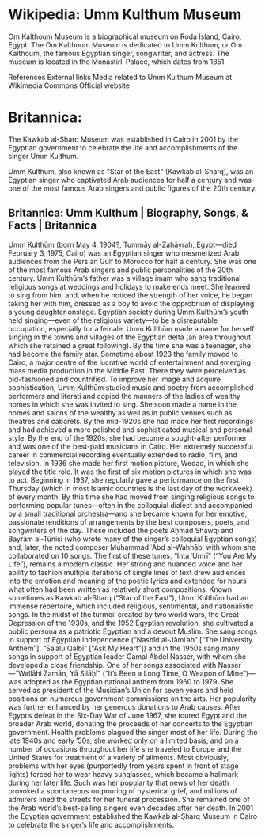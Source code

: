 
# Wikipedia: Umm Kulthum Museum
Om Kalthoum Museum is a biographical museum on Roda Island, Cairo, Egypt. The Om Kalthoum Museum is dedicated to Umm Kulthum, or Om Kalthoum, the famous Egyptian singer, songwriter, and actress.
The museum is located in the Monastirli Palace, which dates from 1851.

References
External links
 Media related to Umm Kulthum Museum at Wikimedia Commons
Official website
# Britannica:
The Kawkab al-Sharq Museum was established in Cairo in 2001 by the Egyptian
government to celebrate the life and accomplishments of the singer Umm
Kulthum.

Umm Kulthum, also known as "Star of the East" (Kawkab al-Sharq), was an
Egyptian singer who captivated Arab audiences for half a century and was one
of the most famous Arab singers and public figures of the 20th century.



## Britannica: Umm Kulthum | Biography, Songs, & Facts | Britannica
Umm Kulthūm (born May 4, 1904?, Tummāy al-Zahāyrah, Egypt—died February 3, 1975, Cairo) was an Egyptian singer who mesmerized Arab audiences from the Persian Gulf to Morocco for half a century. She was one of the most famous Arab singers and public personalities of the 20th century.
Umm Kulthūm’s father was a village imam who sang traditional religious songs at weddings and holidays to make ends meet. She learned to sing from him, and, when he noticed the strength of her voice, he began taking her with him, dressed as a boy to avoid the opprobrium of displaying a young daughter onstage. Egyptian society during Umm Kulthūm’s youth held singing—even of the religious variety—to be a disreputable occupation, especially for a female. Umm Kulthūm made a name for herself singing in the towns and villages of the Egyptian delta (an area throughout which she retained a great following). By the time she was a teenager, she had become the family star.
Sometime about 1923 the family moved to Cairo, a major centre of the lucrative world of entertainment and emerging mass media production in the Middle East. There they were perceived as old-fashioned and countrified. To improve her image and acquire sophistication, Umm Kulthūm studied music and poetry from accomplished performers and literati and copied the manners of the ladies of wealthy homes in which she was invited to sing. She soon made a name in the homes and salons of the wealthy as well as in public venues such as theatres and cabarets. By the mid-1920s she had made her first recordings and had achieved a more polished and sophisticated musical and personal style. By the end of the 1920s, she had become a sought-after performer and was one of the best-paid musicians in Cairo. Her extremely successful career in commercial recording eventually extended to radio, film, and television. In 1936 she made her first motion picture, Wedad, in which she played the title role. It was the first of six motion pictures in which she was to act.
Beginning in 1937, she regularly gave a performance on the first Thursday (which in most Islamic countries is the last day of the workweek) of every month. By this time she had moved from singing religious songs to performing popular tunes—often in the colloquial dialect and accompanied by a small traditional orchestra—and she became known for her emotive, passionate renditions of arrangements by the best composers, poets, and songwriters of the day. These included the poets Aḥmad Shawqī and Bayrām al-Tūnisī (who wrote many of the singer’s colloquial Egyptian songs) and, later, the noted composer Muḥammad ʿAbd al-Wahhāb, with whom she collaborated on 10 songs. The first of these tunes, “Inta ʿUmrī” (“You Are My Life”), remains a modern classic. Her strong and nuanced voice and her ability to fashion multiple iterations of single lines of text drew audiences into the emotion and meaning of the poetic lyrics and extended for hours what often had been written as relatively short compositions.
Known sometimes as Kawkab al-Sharq (“Star of the East”), Umm Kulthūm had an immense repertoire, which included religious, sentimental, and nationalistic songs. In the midst of the turmoil created by two world wars, the Great Depression of the 1930s, and the 1952 Egyptian revolution, she cultivated a public persona as a patriotic Egyptian and a devout Muslim. She sang songs in support of Egyptian independence (“Nashīd al-Jāmiʿah” [“The University Anthem”], “Saʾalu Qalbī” [“Ask My Heart”]) and in the 1950s sang many songs in support of Egyptian leader Gamal Abdel Nasser, with whom she developed a close friendship. One of her songs associated with Nasser—“Wallāhi Zamān, Yā Silāḥī” (“It’s Been a Long Time, O Weapon of Mine”)—was adopted as the Egyptian national anthem from 1960 to 1979. She served as president of the Musician’s Union for seven years and held positions on numerous government commissions on the arts. Her popularity was further enhanced by her generous donations to Arab causes. After Egypt’s defeat in the Six-Day War of June 1967, she toured Egypt and the broader Arab world, donating the proceeds of her concerts to the Egyptian government.
Health problems plagued the singer most of her life. During the late 1940s and early ’50s, she worked only on a limited basis, and on a number of occasions throughout her life she traveled to Europe and the United States for treatment of a variety of ailments. Most obviously, problems with her eyes (purportedly from years spent in front of stage lights) forced her to wear heavy sunglasses, which became a hallmark during her later life. Such was her popularity that news of her death provoked a spontaneous outpouring of hysterical grief, and millions of admirers lined the streets for her funeral procession. She remained one of the Arab world’s best-selling singers even decades after her death. In 2001 the Egyptian government established the Kawkab al-Sharq Museum in Cairo to celebrate the singer’s life and accomplishments.

